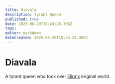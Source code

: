 ```yaml
---
title: Diavala
description: Tyrant Queen
published: true
date: 2025-06-29T15:24:28.306Z
tags: 
editor: markdown
dateCreated: 2025-06-29T15:24:28.306Z
---
```


# Diavala
A tyrant queen who took over [Elira's](/characters/elira) original world.